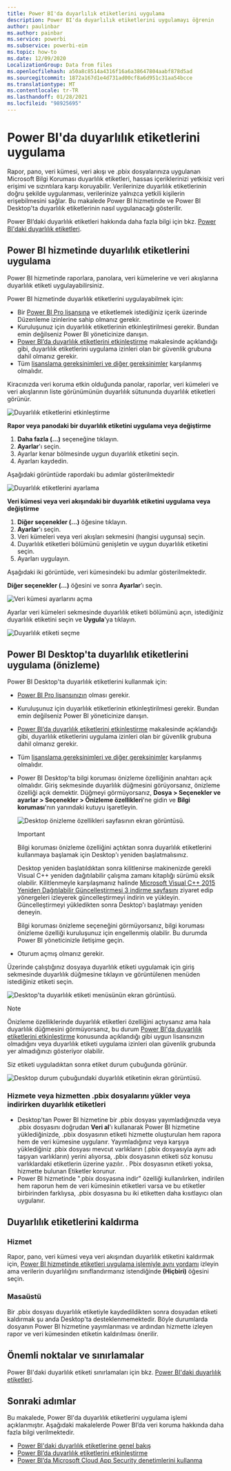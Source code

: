 ```yaml
---
title: Power BI'da duyarlılık etiketlerini uygulama
description: Power BI'da duyarlılık etiketlerini uygulamayı öğrenin
author: paulinbar
ms.author: painbar
ms.service: powerbi
ms.subservice: powerbi-eim
ms.topic: how-to
ms.date: 12/09/2020
LocalizationGroup: Data from files
ms.openlocfilehash: a50a8c8514a4316f16a6a38647804aabf878d5ad
ms.sourcegitcommit: 1872a167d1e4d731ad00cf8a6d951c31aa54bcce
ms.translationtype: MT
ms.contentlocale: tr-TR
ms.lasthandoff: 01/28/2021
ms.locfileid: "98925695"
---
```

# <a name="how-to-apply-sensitivity-labels-in-power-bi"></a>Power BI'da duyarlılık etiketlerini uygulama

Rapor, pano, veri kümesi, veri akışı ve .pbix dosyalarınıza uygulanan Microsoft Bilgi Koruması duyarlılık etiketleri, hassas içeriklerinizi yetkisiz veri erişimi ve sızıntılara karşı koruyabilir. Verilerinize duyarlılık etiketlerinin doğru şekilde uygulanması, verilerinize yalnızca yetkili kişilerin erişebilmesini sağlar. Bu makalede Power BI hizmetinde ve Power BI Desktop'ta duyarlılık etiketlerinin nasıl uygulanacağı gösterilir.

Power BI’daki duyarlılık etiketleri hakkında daha fazla bilgi için bkz. [Power BI'daki duyarlılık etiketleri](service-security-sensitivity-label-overview.md).

## <a name="apply-sensitivity-labels-in-the-power-bi-service"></a>Power BI hizmetinde duyarlılık etiketlerini uygulama

Power BI hizmetinde raporlara, panolara, veri kümelerine ve veri akışlarına duyarlılık etiketi uygulayabilirsiniz.

Power BI hizmetinde duyarlılık etiketlerini uygulayabilmek için:
* Bir [Power BI Pro lisansına](./service-admin-purchasing-power-bi-pro.md) ve etiketlemek istediğiniz içerik üzerinde Düzenleme izinlerine sahip olmanız gerekir.
* Kuruluşunuz için duyarlılık etiketlerinin etkinleştirilmesi gerekir. Bundan emin değilseniz Power BI yöneticinize danışın.
* [Power BI’da duyarlılık etiketlerini etkinleştirme](./service-security-enable-data-sensitivity-labels.md) makalesinde açıklandığı gibi, duyarlılık etiketlerini uygulama izinleri olan bir güvenlik grubuna dahil olmanız gerekir.
* Tüm [lisanslama gereksinimleri ve diğer gereksinimler](./service-security-enable-data-sensitivity-labels.md#licensing-and-requirements) karşılanmış olmalıdır.

Kiracınızda veri koruma etkin olduğunda panolar, raporlar, veri kümeleri ve veri akışlarının liste görünümünün duyarlılık sütununda duyarlılık etiketleri görünür.

![Duyarlılık etiketlerini etkinleştirme](media/service-security-apply-data-sensitivity-labels/apply-data-sensitivity-labels-01.png)

**Rapor veya panodaki bir duyarlılık etiketini uygulama veya değiştirme**
1. **Daha fazla (...)** seçeneğine tıklayın.
1. **Ayarlar**'ı seçin.
1. Ayarlar kenar bölmesinde uygun duyarlılık etiketini seçin.
1. Ayarları kaydedin.

Aşağıdaki görüntüde rapordaki bu adımlar gösterilmektedir

![Duyarlılık etiketlerini ayarlama](media/service-security-apply-data-sensitivity-labels/apply-data-sensitivity-labels-02.png)

**Veri kümesi veya veri akışındaki bir duyarlılık etiketini uygulama veya değiştirme**

1. **Diğer seçenekler (...)** öğesine tıklayın.
1. **Ayarlar**'ı seçin.
1. Veri kümeleri veya veri akışları sekmesini (hangisi uygunsa) seçin.
1. Duyarlılık etiketleri bölümünü genişletin ve uygun duyarlılık etiketini seçin.
1. Ayarları uygulayın.

Aşağıdaki iki görüntüde, veri kümesindeki bu adımlar gösterilmektedir.

**Diğer seçenekler (...)** öğesini ve sonra **Ayarlar**’ı seçin.

![Veri kümesi ayarlarını açma](media/service-security-apply-data-sensitivity-labels/apply-data-sensitivity-labels-05.png)

Ayarlar veri kümeleri sekmesinde duyarlılık etiketi bölümünü açın, istediğiniz duyarlılık etiketini seçin ve **Uygula**'ya tıklayın.

![Duyarlılık etiketi seçme](media/service-security-apply-data-sensitivity-labels/apply-data-sensitivity-labels-06.png)

## <a name="apply-sensitivity-labels-in-power-bi-desktop-preview"></a>Power BI Desktop'ta duyarlılık etiketlerini uygulama (önizleme)

Power BI Desktop'ta duyarlılık etiketlerini kullanmak için:
* [Power BI Pro lisansınızın](./service-admin-purchasing-power-bi-pro.md) olması gerekir.
* Kuruluşunuz için duyarlılık etiketlerinin etkinleştirilmesi gerekir. Bundan emin değilseniz Power BI yöneticinize danışın.
* [Power BI’da duyarlılık etiketlerini etkinleştirme](./service-security-enable-data-sensitivity-labels.md) makalesinde açıklandığı gibi, duyarlılık etiketlerini uygulama izinleri olan bir güvenlik grubuna dahil olmanız gerekir.
* Tüm [lisanslama gereksinimleri ve diğer gereksinimler](./service-security-enable-data-sensitivity-labels.md#licensing-and-requirements) karşılanmış olmalıdır.
* Power BI Desktop'ta bilgi koruması önizleme özelliğinin anahtarı açık olmalıdır. Giriş sekmesinde duyarlılık düğmesini görüyorsanız, önizleme özelliği açık demektir. Düğmeyi görmüyorsanız, **Dosya > Seçenekler ve ayarlar > Seçenekler > Önizleme özellikleri**'ne gidin ve **Bilgi koruması**'nın yanındaki kutuyu işaretleyin.

    ![Desktop önizleme özellikleri sayfasının ekran görüntüsü.](media/service-security-apply-data-sensitivity-labels/desktop-preview-features-page.png)

    >[!Important]
    >Bilgi koruması önizleme özelliğini açtıktan sonra duyarlılık etiketlerini kullanmaya başlamak için Desktop'ı yeniden başlatmalısınız.
    >
    >Desktop yeniden başlatıldıktan sonra kilitlenirse makinenizde gerekli Visual C++ yeniden dağıtılabilir çalışma zamanı kitaplığı sürümü eksik olabilir. Kilitlenmeyle karşılaşmanız halinde [Microsoft Visual C++ 2015 Yeniden Dağıtılabilir Güncelleştirmesi 3 indirme sayfasını](https://www.microsoft.com/download/details.aspx?id=53587) ziyaret edip yönergeleri izleyerek güncelleştirmeyi indirin ve yükleyin. Güncelleştirmeyi yükledikten sonra Desktop'ı başlatmayı yeniden deneyin.

    Bilgi koruması önizleme seçeneğini görmüyorsanız, bilgi koruması önizleme özelliği kuruluşunuz için engellenmiş olabilir. Bu durumda Power BI yöneticinizle iletişime geçin.

* Oturum açmış olmanız gerekir.

Üzerinde çalıştığınız dosyaya duyarlılık etiketi uygulamak için giriş sekmesinde duyarlılık düğmesine tıklayın ve görüntülenen menüden istediğiniz etiketi seçin.

![Desktop'ta duyarlılık etiketi menüsünün ekran görüntüsü.](media/service-security-apply-data-sensitivity-labels/sensitivity-label-menu-desktop.png)

>[!NOTE]
> Önizleme özelliklerinde duyarlılık etiketleri özelliğini açtıysanız ama hala duyarlılık düğmesini görmüyorsanız, bu durum [Power BI'da duyarlılık etiketlerini etkinleştirme](./service-security-enable-data-sensitivity-labels.md) konusunda açıklandığı gibi uygun lisansınızın olmadığını veya duyarlılık etiketi uygulama izinleri olan güvenlik grubunda yer almadığınızı gösteriyor olabilir.

Siz etiketi uyguladıktan sonra etiket durum çubuğunda görünür.

![Desktop durum çubuğundaki duyarlılık etiketinin ekran görüntüsü.](media/service-security-apply-data-sensitivity-labels/sensitivity-label-in-desktop-status-bar.png)

### <a name="sensitivity-labels-when-uploading-or-downloading-pbix-files-tofrom-the-service"></a>Hizmete veya hizmetten .pbix dosyalarını yükler veya indirirken duyarlılık etiketleri
* Desktop'tan Power BI hizmetine bir .pbix dosyası yayımladığınızda veya .pbix dosyasını doğrudan **Veri al**'ı kullanarak Power BI hizmetine yüklediğinizde, .pbix dosyasının etiketi hizmette oluşturulan hem rapora hem de veri kümesine uygulanır. Yayımladığınız veya karşıya yüklediğiniz .pbix dosyası mevcut varlıkların (.pbix dosyasıyla aynı adı taşıyan varlıkların) yerini alıyorsa, .pbix dosyasının etiketi söz konusu varlıklardaki etiketlerin üzerine yazılır. . Pbix dosyasının etiketi yoksa, hizmette bulunan Etiketler korunur.
* Power BI hizmetinde ".pbix dosyasına indir" özelliği kullanılırken, indirilen hem raporun hem de veri kümesinin etiketleri varsa ve bu etiketler birbirinden farklıysa, .pbix dosyasına bu iki etiketten daha kısıtlayıcı olan uygulanır.

## <a name="remove-sensitivity-labels"></a>Duyarlılık etiketlerini kaldırma

### <a name="service"></a>Hizmet
Rapor, pano, veri kümesi veya veri akışından duyarlılık etiketini kaldırmak için, [Power BI hizmetinde etiketleri uygulama işlemiyle aynı yordamı](#apply-sensitivity-labels-in-the-power-bi-service) izleyin ama verilerin duyarlılığını sınıflandırmanız istendiğinde **(Hiçbiri)** öğesini seçin.

### <a name="desktop"></a>Masaüstü
Bir .pbix dosyası duyarlılık etiketiyle kaydedildikten sonra dosyadan etiketi kaldırmak şu anda Desktop'ta desteklenmemektedir. Böyle durumlarda dosyanın Power BI hizmetine yayımlanması ve ardından hizmette izleyen rapor ve veri kümesinden etiketin kaldırılması önerilir.

## <a name="considerations-and-limitations"></a>Önemli noktalar ve sınırlamalar

Power BI'daki duyarlılık etiketi sınırlamaları için bkz. [Power BI'daki duyarlılık etiketleri](service-security-sensitivity-label-overview.md#limitations).

## <a name="next-steps"></a>Sonraki adımlar

Bu makalede, Power BI'da duyarlılık etiketlerini uygulama işlemi açıklanmıştır. Aşağıdaki makalelerde Power BI’da veri koruma hakkında daha fazla bilgi verilmektedir. 

* [Power BI'daki duyarlılık etiketlerine genel bakış](./service-security-sensitivity-label-overview.md)
* [Power BI’da duyarlılık etiketlerini etkinleştirme](./service-security-enable-data-sensitivity-labels.md)
* [Power BI’da Microsoft Cloud App Security denetimlerini kullanma](./service-security-using-microsoft-cloud-app-security-controls.md)